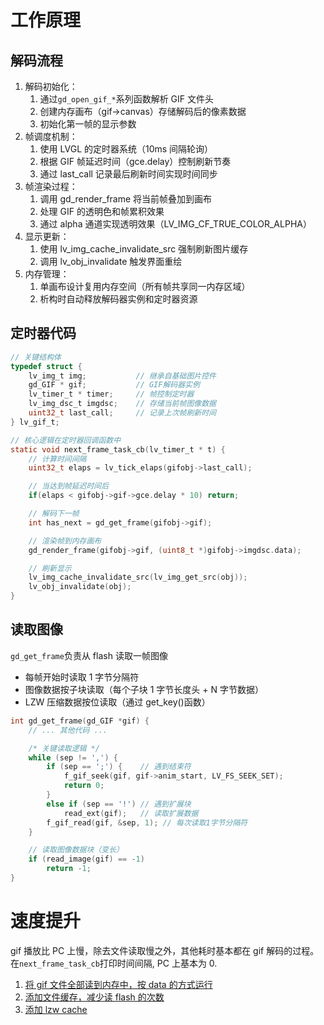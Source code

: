 # 工作原理

## 解码流程

1. 解码初始化：
   1. 通过`gd_open_gif_*`系列函数解析 GIF 文件头
   1. 创建内存画布（gif->canvas）存储解码后的像素数据
   1. 初始化第一帧的显示参数
1. 帧调度机制：
   1. 使用 LVGL 的定时器系统（10ms 间隔轮询）
   1. 根据 GIF 帧延迟时间（gce.delay）控制刷新节奏
   1. 通过 last_call 记录最后刷新时间实现时间同步
1. 帧渲染过程：
   1. 调用 gd_render_frame 将当前帧叠加到画布
   1. 处理 GIF 的透明色和帧累积效果
   1. 通过 alpha 通道实现透明效果（LV_IMG_CF_TRUE_COLOR_ALPHA）
1. 显示更新：
   1. 使用 lv_img_cache_invalidate_src 强制刷新图片缓存
   1. 调用 lv_obj_invalidate 触发界面重绘
1. 内存管理：
   1. 单画布设计复用内存空间（所有帧共享同一内存区域）
   1. 析构时自动释放解码器实例和定时器资源

## 定时器代码

```c
// 关键结构体
typedef struct {
    lv_img_t img;           // 继承自基础图片控件
    gd_GIF * gif;           // GIF解码器实例
    lv_timer_t * timer;     // 帧控制定时器
    lv_img_dsc_t imgdsc;    // 存储当前帧图像数据
    uint32_t last_call;     // 记录上次帧刷新时间
} lv_gif_t;

// 核心逻辑在定时器回调函数中
static void next_frame_task_cb(lv_timer_t * t) {
    // 计算时间间隔
    uint32_t elaps = lv_tick_elaps(gifobj->last_call);

    // 当达到帧延迟时间后
    if(elaps < gifobj->gif->gce.delay * 10) return;

    // 解码下一帧
    int has_next = gd_get_frame(gifobj->gif);

    // 渲染帧到内存画布
    gd_render_frame(gifobj->gif, (uint8_t *)gifobj->imgdsc.data);

    // 刷新显示
    lv_img_cache_invalidate_src(lv_img_get_src(obj));
    lv_obj_invalidate(obj);
}
```

## 读取图像

`gd_get_frame`负责从 flash 读取一帧图像

- 每帧开始时读取 1 字节分隔符
- 图像数据按子块读取（每个子块 1 字节长度头 + N 字节数据）
- LZW 压缩数据按位读取（通过 get_key()函数）

```c
int gd_get_frame(gd_GIF *gif) {
    // ... 其他代码 ...

    /* 关键读取逻辑 */
    while (sep != ',') {
        if (sep == ';') {    // 遇到结束符
            f_gif_seek(gif, gif->anim_start, LV_FS_SEEK_SET);
            return 0;
        }
        else if (sep == '!') // 遇到扩展块
            read_ext(gif);   // 读取扩展数据
        f_gif_read(gif, &sep, 1); // 每次读取1字节分隔符
    }

    // 读取图像数据块（变长）
    if (read_image(gif) == -1)
        return -1;
}
```

# 速度提升

gif 播放比 PC 上慢，除去文件读取慢之外，其他耗时基本都在 gif 解码的过程。在`next_frame_task_cb`打印时间间隔, PC 上基本为 0.

1. [将 gif 文件全部读到内存中，按 data 的方式运行](./7_gif.assets/gif_file_load_to_psram.diff)
2. [添加文件缓存，减少读 flash 的次数](./7_gif.assets/gif_file_read_buffer.diff)
3. [添加 lzw cache](./7_gif.assets/gif_lzw_cache.diff)
